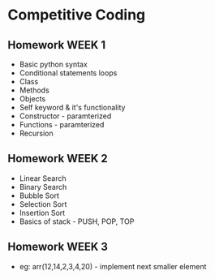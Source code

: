 # Competitive Coding

## Homework WEEK 1

- Basic python syntax
- Conditional statements loops
- Class
- Methods
- Objects
- Self keyword & it's functionality
- Constructor - paramterized
- Functions - paramterized
- Recursion

## Homework WEEK 2

- Linear Search
- Binary Search
- Bubble Sort
- Selection Sort
- Insertion Sort
- Basics of stack - PUSH, POP, TOP

## Homework WEEK 3

- eg: arr(12,14,2,3,4,20) - implement next smaller element
